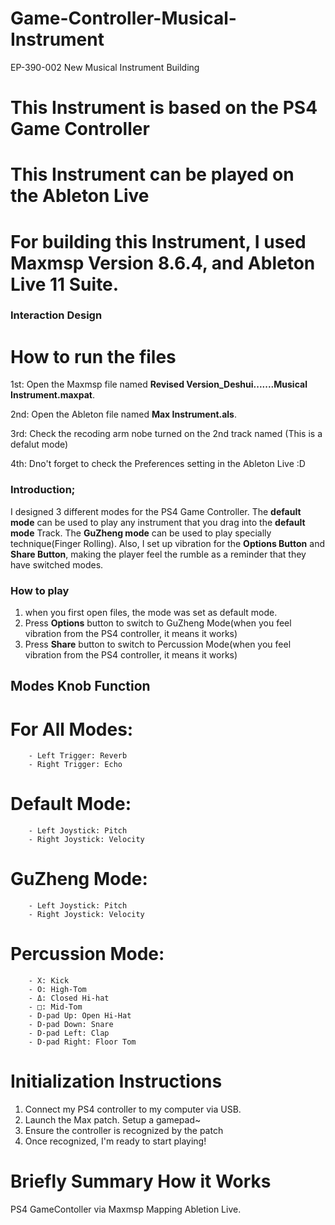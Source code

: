# Game-Controller-Musical-Instrument
EP-390-002 New Musical Instrument Building
# This Instrument is based on the PS4 Game Controller
# This Instrument can be played on the Ableton Live
# For building this Instrument, I used Maxmsp Version 8.6.4, and Ableton Live 11 Suite.
### Interaction Design

# How to run the files

1st: Open the Maxmsp file named  **Revised Version_Deshui.......Musical Instrument.maxpat**.

2nd: Open the Ableton file named  **Max Instrument.als**.

3rd: Check the recoding arm nobe turned on the 2nd track named (This is a defalut mode)

4th: Dno't forget to check the Preferences setting in the Ableton Live :D


### Introduction;

I designed 3 different modes for the PS4 Game Controller. The **default mode** can be used to play any instrument that you drag into the **default mode** Track.
The **GuZheng mode** can be used to play specially technique(Finger Rolling). 
Also, I set up vibration for the **Options Button** and **Share Button**, making the player feel the rumble as a reminder that they have switched modes.
        
  

### How to play

1. when you first open files, the mode was set as default mode.
2. Press **Options** button to switch to GuZheng Mode(when you feel vibration from the PS4 controller, it means it works)
3. Press **Share** button to switch to Percussion Mode(when you feel vibration from the PS4 controller, it means it works)
   


<H2>Modes Knob Function<H2>

# For All Modes:

        - Left Trigger: Reverb
        - Right Trigger: Echo


# Default Mode:

        - Left Joystick: Pitch
        - Right Joystick: Velocity


# GuZheng Mode:

        - Left Joystick: Pitch
        - Right Joystick: Velocity


# Percussion Mode:

        - X: Kick
        - O: High-Tom
        - Δ: Closed Hi-hat
        - □: Mid-Tom
        - D-pad Up: Open Hi-Hat
        - D-pad Down: Snare
        - D-pad Left: Clap
        - D-pad Right: Floor Tom





# Initialization Instructions
1. Connect my PS4 controller to my computer via USB.
2. Launch the Max patch. Setup a gamepad~
3. Ensure the controller is recognized by the patch 
4. Once recognized, I'm ready to start playing!

#  Briefly Summary How it Works

PS4 GameContoller via Maxmsp Mapping Abletion Live.




